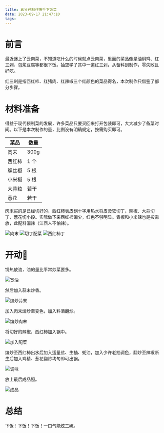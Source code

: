 ```yaml
---
title: 五分钟制作快手下饭菜
date: 2023-09-17 21:47:10
tags:
---
```


# 前言

最近迷上了云南菜，不知道吃什么的时候就点云南菜，里面的菜品像是油焖鸡、红三剁、包浆豆腐等都很下饭。抽空学了其中一道红三剁，从备料到制作，零失败且好吃。

红三剁是指西红杮、红猪肉、红辣椒三个红颜色的菜品得名，本次制作只借鉴了部分步骤。

# 材料准备

得益于现代预制菜的发展，许多菜品只要买回来打开包装即可，大大减少了备菜时间。以下是本次制作的量，比例没有明确规定，按需购买即可。

| 菜品   | 数量 |
| ------ | ---- |
| 肉末   | 300g |
| 西红柿 | 1 个 |
| 螺丝椒 | 5 根 |
| 小米椒 | 5 根 |
| 大蒜粒 | 若干 |
| 葱花   | 若干 |

肉末买的是已经切好的，西红柿表皮划十字用热水将皮烫软切丁，辣椒、大蒜切丁，葱花切小段。实际做下来西红柿偏少，红色不够明显。青椒和小米辣也是按需放，此配料偏辣（江西人不怕辣）。

![肉末](https://oss.letsky.cn/1071694959729_.pic_hd.jpg)
![切丁配菜](https://oss.letsky.cn/1081694959733_.pic_hd.jpg)
![西红柿丁](https://oss.letsky.cn/1091694959736_.pic_hd.jpg)

# 开动🍳

锅热放油，油的量比平常炒菜要多。

![宽油](https://oss.letsky.cn/1101694959738_.pic_hd.jpg)

然后加入蒜末炒香。

![煸炒蒜末](https://oss.letsky.cn/1111694959741_.pic_hd.jpg)

加入肉末煸炒至变色，加入料酒翻炒。

![煸炒肉末](https://oss.letsky.cn/1121694959743_.pic_hd.jpg)

将切好的辣椒，西红柿加入锅中。

![加入配菜](https://oss.letsky.cn/1131694959744_.pic_hd.jpg)

煸炒至西红柿出水后加入适量盐、生抽、蚝油，加入少许老抽调色，翻炒至辣椒断生后加入鸡精、葱花翻炒均匀即可出锅。

![调味](https://oss.letsky.cn/1141694959746_.pic_hd.jpg)

放上最后成品照。

![成品](https://oss.letsky.cn/1151694959747_.pic_hd.jpg)

# 总结

下饭！下饭！下饭！一口气能炫三碗。


